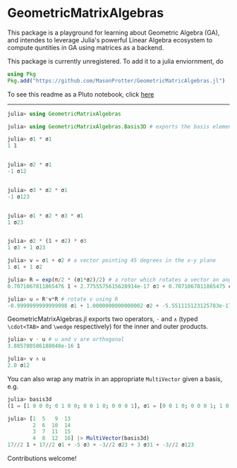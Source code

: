 # GeometricMatrixAlgebras

This package is a playground for learning about Geometric Algebra (GA), and intendes to leverage Julia's powerful 
Linear Algebra ecosystem to compute quntities in GA using matrices as a backend.

This package is currently unregistered. To add it to a julia enviornment, do
```julia
using Pkg
Pkg.add("https://github.com/MasonProtter/GeometricMatricAlgebras.jl")
```

To see this readme as a Pluto notebook, click [here](hhttps://masonprotter.github.io/GeometricMatrixAlgebras.jl/)
___________

```julia
julia> using GeometricMatrixAlgebras

julia> using GeometricMatrixAlgebras.Basis3D # exports the basis elements for a 3D geometric algebra: 𝟙, σ1, σ2, σ3, basis3d

julia> σ1 * σ1
1 𝟙


julia> σ2 * σ1 
-1 σ12


julia> σ3 * σ2 * σ1
-1 σ123


julia> σ1 * σ2 * σ3 * σ1
1 σ23


julia> σ2 * (𝟙 + σ2) * σ3
1 σ3 + 1 σ23

julia> v = σ1 + σ2 # a vector pointing 45 degrees in the x-y plane
1 σ1 + 1 σ2

julia> R = exp(π/2 * (σ1*σ2)/2) # a rotor which rotates a vector an angle of π/2 in the σ1σ2 plane
0.7071067811865476 𝟙 + 2.7755575615628914e-17 σ3 + 0.7071067811865475 σ12

julia> u = R'v*R # rotate v using R
-0.9999999999999998 σ1 + 1.0000000000000002 σ2 + -5.551115123125783e-17 σ31
```

GeometricMatrixAlgebras.jl exports two operators, `⋅` and `∧` (typed `\cdot<TAB>` and `\wedge` respectively) for the inner and outer products.

```julia 
julia> v ⋅ u # u and v are orthogonal
3.885780586188048e-16 𝟙

julia> v ∧ u
2.0 σ12
```

You can also wrap any matrix in an appropriate `MultiVector` given a basis, e.g.
```julia
julia> basis3d
(𝟙 = [1 0 0 0; 0 1 0 0; 0 0 1 0; 0 0 0 1], σ1 = [0 0 1 0; 0 0 0 1; 1 0 0 0; 0 1 0 0], σ2 = [0 0 0 1; 0 0 -1 0; 0 -1 0 0; 1 0 0 0], σ3 = [1 0 0 0; 0 1 0 0; 0 0 -1 0; 0 0 0 -1], σ23 = [0 0 0 -1; 0 0 1 0; 0 -1 0 0; 1 0 0 0], σ31 = [0 0 1 0; 0 0 0 1; -1 0 0 0; 0 -1 0 0], σ12 = [0 -1 0 0; 1 0 0 0; 0 0 0 1; 0 0 -1 0], σ123 = [0 -1 0 0; 1 0 0 0; 0 0 0 -1; 0 0 1 0])

julia> [1  5   9  13
        2  6  10  14
        3  7  11  15
        4  8  12  16] |> MultiVector(basis3d) 
17//2 𝟙 + 17//2 σ1 + -5 σ3 + -3//2 σ23 + 3 σ31 + -3//2 σ123
```

Contributions welcome!
